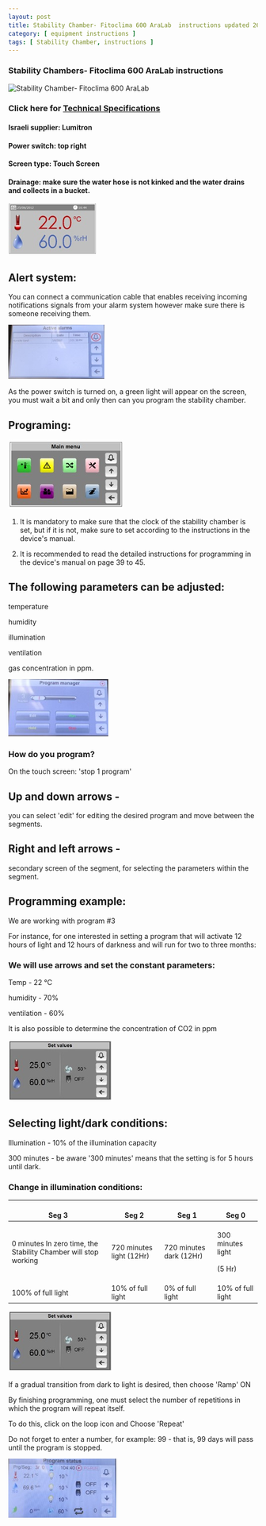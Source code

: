 ```yaml
---
layout: post
title: Stability Chamber- Fitoclima 600 AraLab  instructions updated 26.6.24
category: [ equipment instructions ]
tags: [ Stability Chamber, instructions ]
---
```

### Stability Chambers- Fitoclima 600 AraLab  instructions

![Stability Chamber-
 Fitoclima 600 AraLab](https://github.com/RachelBober/RachelBober_Lab_Notebook/blob/master/images/Stability%20Chambers-%20Fitoclima%20600%20AraLab.jpg?raw=true)

 
### Click here for [ Technical Specifications ](https://aralab.pt/en/produto/fitoclima-600-1200-stability-testing-chambers/)
   
#### Israeli supplier: Lumitron

#### Power switch: top right 

#### Screen type: Touch Screen

#### Drainage: make sure the water hose is not kinked and the water drains and collects in a bucket.

![Main screen](https://github.com/RachelBober/RachelBober_Lab_Notebook/blob/master/images/Main%20screen.jpg?raw=true) 

## Alert system:
 You can connect a communication cable that enables receiving incoming notifications signals from your alarm system however make sure there is someone receiving them.

![ Alarm ](https://github.com/RachelBober/RachelBober_Lab_Notebook/blob/master/images/Alarm.jpg?raw=true)

As the power switch is turned on, a green light will appear on the screen, you must wait a bit and only then can you program the stability chamber.

## Programing: 

![ Main menu ](https://github.com/RachelBober/RachelBober_Lab_Notebook/blob/master/images/Main%20menu.jpg?raw=true)

1. It is mandatory to make sure that the clock of the stability chamber is set, but if it is not, make sure to set according to the instructions in the device's manual.

2. It is recommended to read the detailed instructions for programming in the device's manual on page 39 to 45.

## The following parameters can be adjusted: 

temperature

humidity

illumination

ventilation

gas concentration in ppm.

![Program Manger](https://github.com/RachelBober/RachelBober_Lab_Notebook/blob/master/images/Program%20manager.jpg?raw=true)

### How do you program?

On the touch screen: 'stop 1 program'

## Up and down arrows -
you can select 'edit' for editing the desired program and move between the segments.

## Right and left arrows -
secondary screen of the segment, for selecting the parameters within the segment.

## Programming example:
We are working with program #3 

For instance, for one interested in setting a program that will activate 12 hours of light and 12 hours of darkness and will run for two to three months: 

### We will use arrows and set the constant parameters:

Temp - 22 °C

humidity - 70%

ventilation - 60% 

It is also possible to determine the concentration of CO2 in ppm

![ set values ](https://github.com/RachelBober/RachelBober_Lab_Notebook/blob/master/images/set%20values.jpg?raw=true)

## Selecting light/dark conditions: 

Illumination - 10% of the illumination capacity

300 minutes - be aware '300 minutes' means that the setting is for 5 hours until dark.

### Change in illumination conditions:
|    <br>Seg 3    	|    <br>Seg 2    	|    <br>Seg 1    	|    <br>Seg 0    	|
|---	|---	|---	|---	|
|    <br>0   minutes In zero time, the Stability Chamber will stop working      	|    <br>720   minutes light (12Hr)     	|    <br>720   minutes dark (12Hr)    	|    <br> 300   minutes light<br>   <br> (5 Hr)     	|
|    <br>100%   of full light    	|    <br>10%   of full light    	|    <br>0% of full light    	|    <br>10%   of full light    	|



![set values](https://github.com/RachelBober/RachelBober_Lab_Notebook/blob/master/images/set%20values.jpg?raw=true)

If a gradual transition from dark to light is desired, then choose 'Ramp' ON

By finishing programming, one must select the number of repetitions in which the program will repeat itself. 

To do this, click on the loop icon and Choose 'Repeat'  

Do not forget to enter a number, for example: 99 - that is, 99 days will pass until the program is stopped.

![Program status](https://github.com/RachelBober/RachelBober_Lab_Notebook/blob/master/images/Program%20status.jpg?raw=true)